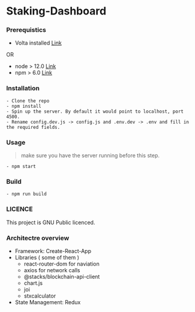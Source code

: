 # Staking-Dashboard

### Prerequistics

- Volta installed <a href="https://docs.volta.sh/guide/">Link</a>

OR

- node > 12.0 <a href="https://nodejs.org/en/download/" target="_blank">Link</a>
- npm > 6.0 <a href="https://nodejs.org/en/download/" target="_blank">Link</a>

### Installation

```
- Clone the repo
- npm install
- Spin up the server. By default it would point to localhost, port 4500.
- Rename config.dev.js -> config.js and .env.dev -> .env and fill in the required fields.
```

### Usage

> make sure you have the server running before this step.

```
- npm start
```

### Build

```
- npm run build
```

### LICENCE

This project is GNU Public licenced.

### Architectre overview

- Framework: Create-React-App
- Libraries ( some of them )
  - react-router-dom for naviation
  - axios for network calls
  - @stacks/blockchain-api-client
  - chart.js
  - joi
  - stxcalculator
- State Management: Redux
